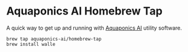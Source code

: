 # Aquaponics AI Homebrew Tap

A quick way to get up and running with [Aquaponics AI](https://aquaponics.ai) utility software.

```
brew tap aquaponics-ai/homebrew-tap
brew install walle
```
